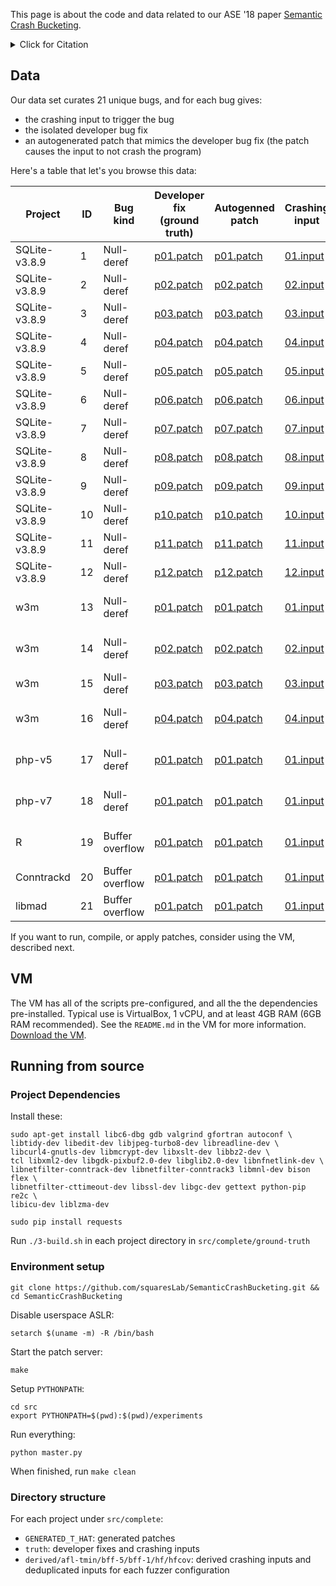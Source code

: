 This page is about the code and data related to our ASE '18 paper
[Semantic Crash Bucketing](https://www.cs.cmu.edu/~rvantond/pdfs/scb-ase-2018.pdf).
<details>
  <summary>Click for Citation</summary>
  
```
@inproceedings{vanTonderSCB2018,
  author = {{van~Tonder}, Rijnard and Kotheimer, John and {Le~Goues}, Claire},
  title = {Semantic Crash Bucketing},
  booktitle = {International Conference on Automated Software Engineering},
  series = {ASE '18},
  year = {2018},
  doi = {10.1145/3238147.3238200}
}
```

</details>


## Data

Our data set curates 21 unique bugs, and for each bug gives:

- the crashing input to trigger the bug
- the isolated developer bug fix
- an autogenerated patch that mimics the developer bug fix (the patch causes the input to not crash the program)

Here's a table that let's you browse this data:

| Project       | ID | Bug kind        | Developer fix (ground truth)                                                                                                           | Autogenned patch                                                                                                                         | Crashing input                                                                                                                      | CVE            | Ref                                                                                                                                                 |
|---------------|----|-----------------|----------------------------------------------------------------------------------------------------------------------------------------|------------------------------------------------------------------------------------------------------------------------------------------|-------------------------------------------------------------------------------------------------------------------------------------|----------------|-----------------------------------------------------------------------------------------------------------------------------------------------------|
| SQLite-v3.8.9 | 1  | Null-deref      | [p01.patch](https://github.com/squaresLab/SemanticCrashBucketing/blob/master/src/complete/sqlite/ground-truth/truth/patches/p01.patch) | [p01.patch](https://github.com/squaresLab/SemanticCrashBucketing/blob/master/src/complete/sqlite/ground-truth/GENERATED_T_HAT/p01.patch) | [01.input](https://github.com/squaresLab/SemanticCrashBucketing/blob/master/src/complete/sqlite/ground-truth/truth/all/crash01.sql) | -              | [link](https://lcamtuf.blogspot.com/2015/04/finding-bugs-in-sqlite-easy-way.html)                                                                   |
| SQLite-v3.8.9 | 2  | Null-deref      | [p02.patch](https://github.com/squaresLab/SemanticCrashBucketing/blob/master/src/complete/sqlite/ground-truth/truth/patches/p02.patch) | [p02.patch](https://github.com/squaresLab/SemanticCrashBucketing/blob/master/src/complete/sqlite/ground-truth/GENERATED_T_HAT/p02.patch) | [02.input](https://github.com/squaresLab/SemanticCrashBucketing/blob/master/src/complete/sqlite/ground-truth/truth/all/crash02.sql) | -              | -                                                                                                                                                    |
| SQLite-v3.8.9 | 3  | Null-deref      | [p03.patch](https://github.com/squaresLab/SemanticCrashBucketing/blob/master/src/complete/sqlite/ground-truth/truth/patches/p03.patch) | [p03.patch](https://github.com/squaresLab/SemanticCrashBucketing/blob/master/src/complete/sqlite/ground-truth/GENERATED_T_HAT/p03.patch) | [03.input](https://github.com/squaresLab/SemanticCrashBucketing/blob/master/src/complete/sqlite/ground-truth/truth/all/crash03.sql) | -              | -                                                                                                                                                    |
| SQLite-v3.8.9 | 4  | Null-deref      | [p04.patch](https://github.com/squaresLab/SemanticCrashBucketing/blob/master/src/complete/sqlite/ground-truth/truth/patches/p04.patch) | [p04.patch](https://github.com/squaresLab/SemanticCrashBucketing/blob/master/src/complete/sqlite/ground-truth/GENERATED_T_HAT/p04.patch) | [04.input](https://github.com/squaresLab/SemanticCrashBucketing/blob/master/src/complete/sqlite/ground-truth/truth/all/crash04.sql) | -              | -                                                                                                                                                    |
| SQLite-v3.8.9 | 5  | Null-deref      | [p05.patch](https://github.com/squaresLab/SemanticCrashBucketing/blob/master/src/complete/sqlite/ground-truth/truth/patches/p05.patch) | [p05.patch](https://github.com/squaresLab/SemanticCrashBucketing/blob/master/src/complete/sqlite/ground-truth/GENERATED_T_HAT/p05.patch) | [05.input](https://github.com/squaresLab/SemanticCrashBucketing/blob/master/src/complete/sqlite/ground-truth/truth/all/crash05.sql) | -              | -                                                                                                                                                    |
| SQLite-v3.8.9 | 6  | Null-deref      | [p06.patch](https://github.com/squaresLab/SemanticCrashBucketing/blob/master/src/complete/sqlite/ground-truth/truth/patches/p06.patch) | [p06.patch](https://github.com/squaresLab/SemanticCrashBucketing/blob/master/src/complete/sqlite/ground-truth/GENERATED_T_HAT/p06.patch) | [06.input](https://github.com/squaresLab/SemanticCrashBucketing/blob/master/src/complete/sqlite/ground-truth/truth/all/crash06.sql) | -              | -                                                                                                                                                    |
| SQLite-v3.8.9 | 7  | Null-deref      | [p07.patch](https://github.com/squaresLab/SemanticCrashBucketing/blob/master/src/complete/sqlite/ground-truth/truth/patches/p07.patch) | [p07.patch](https://github.com/squaresLab/SemanticCrashBucketing/blob/master/src/complete/sqlite/ground-truth/GENERATED_T_HAT/p07.patch) | [07.input](https://github.com/squaresLab/SemanticCrashBucketing/blob/master/src/complete/sqlite/ground-truth/truth/all/crash07.sql) | -              | -                                                                                                                                                    |
| SQLite-v3.8.9 | 8  | Null-deref      | [p08.patch](https://github.com/squaresLab/SemanticCrashBucketing/blob/master/src/complete/sqlite/ground-truth/truth/patches/p08.patch) | [p08.patch](https://github.com/squaresLab/SemanticCrashBucketing/blob/master/src/complete/sqlite/ground-truth/GENERATED_T_HAT/p08.patch) | [08.input](https://github.com/squaresLab/SemanticCrashBucketing/blob/master/src/complete/sqlite/ground-truth/truth/all/crash08.sql) | -              | -                                                                                                                                                    |
| SQLite-v3.8.9 | 9  | Null-deref      | [p09.patch](https://github.com/squaresLab/SemanticCrashBucketing/blob/master/src/complete/sqlite/ground-truth/truth/patches/p09.patch) | [p09.patch](https://github.com/squaresLab/SemanticCrashBucketing/blob/master/src/complete/sqlite/ground-truth/GENERATED_T_HAT/p09.patch) | [09.input](https://github.com/squaresLab/SemanticCrashBucketing/blob/master/src/complete/sqlite/ground-truth/truth/all/crash09.sql) | -              | -                                                                                                                                                    |
| SQLite-v3.8.9 | 10 | Null-deref      | [p10.patch](https://github.com/squaresLab/SemanticCrashBucketing/blob/master/src/complete/sqlite/ground-truth/truth/patches/p10.patch) | [p10.patch](https://github.com/squaresLab/SemanticCrashBucketing/blob/master/src/complete/sqlite/ground-truth/GENERATED_T_HAT/p10.patch) | [10.input](https://github.com/squaresLab/SemanticCrashBucketing/blob/master/src/complete/sqlite/ground-truth/truth/all/crash10.sql) | -              | -                                                                                                                                                    |
| SQLite-v3.8.9 | 11 | Null-deref      | [p11.patch](https://github.com/squaresLab/SemanticCrashBucketing/blob/master/src/complete/sqlite/ground-truth/truth/patches/p11.patch) | [p11.patch](https://github.com/squaresLab/SemanticCrashBucketing/blob/master/src/complete/sqlite/ground-truth/GENERATED_T_HAT/p11.patch) | [11.input](https://github.com/squaresLab/SemanticCrashBucketing/blob/master/src/complete/sqlite/ground-truth/truth/all/crash11.sql) | -              | -                                                                                                                                                    |
| SQLite-v3.8.9 | 12 | Null-deref      | [p12.patch](https://github.com/squaresLab/SemanticCrashBucketing/blob/master/src/complete/sqlite/ground-truth/truth/patches/p12.patch) | [p12.patch](https://github.com/squaresLab/SemanticCrashBucketing/blob/master/src/complete/sqlite/ground-truth/GENERATED_T_HAT/p12.patch) | [12.input](https://github.com/squaresLab/SemanticCrashBucketing/blob/master/src/complete/sqlite/ground-truth/truth/all/crash12.sql) | -              | -                                                                                                                                                    |
| w3m           | 13 | Null-deref      | [p01.patch](https://github.com/squaresLab/SemanticCrashBucketing/blob/master/src/complete/w3m/ground-truth/truth/patches/p01.patch)   | [p01.patch](https://github.com/squaresLab/SemanticCrashBucketing/blob/master/src/complete/w3m/ground-truth/GENERATED_T_HAT/p01.patch)    | [01.input](https://github.com/squaresLab/SemanticCrashBucketing/blob/master/src/complete/w3m/ground-truth/truth/all/crash1.html)    | CVE-2016-9438  | [changelog](https://github.com/tats/w3m/blob/master/ChangeLog), [link](https://github.com/tats/w3m/commit/010b68580dc50ce183df11cc79721936ab5c4f25) |
| w3m           | 14 | Null-deref      | [p02.patch](https://github.com/squaresLab/SemanticCrashBucketing/blob/master/src/complete/w3m/ground-truth/truth/patches/p02.patch)   | [p02.patch](https://github.com/squaresLab/SemanticCrashBucketing/blob/master/src/complete/w3m/ground-truth/GENERATED_T_HAT/p02.patch)    | [02.input](https://github.com/squaresLab/SemanticCrashBucketing/blob/master/src/complete/w3m/ground-truth/truth/all/crash2.html)    | CVE-2016-9443  |  [link](https://github.com/tats/w3m/commit/ec9eb22e008a69ea9dc21fdca4b9b836679965ee)                                                                |
| w3m           | 15 | Null-deref      | [p03.patch](https://github.com/squaresLab/SemanticCrashBucketing/blob/master/src/complete/w3m/ground-truth/truth/patches/p03.patch)   | [p03.patch](https://github.com/squaresLab/SemanticCrashBucketing/blob/master/src/complete/w3m/ground-truth/GENERATED_T_HAT/p03.patch)    | [03.input](https://github.com/squaresLab/SemanticCrashBucketing/blob/master/src/complete/w3m/ground-truth/truth/all/crash3.html)    | -              | [link](https://github.com/tats/w3m/issues/32#issuecomment-260170163)                                                                                |
| w3m           | 16 | Null-deref      | [p04.patch](https://github.com/squaresLab/SemanticCrashBucketing/blob/master/src/complete/w3m/ground-truth/truth/patches/p04.patch)   | [p04.patch](https://github.com/squaresLab/SemanticCrashBucketing/blob/master/src/complete/w3m/ground-truth/GENERATED_T_HAT/p04.patch)    | [04.input](https://github.com/squaresLab/SemanticCrashBucketing/blob/master/src/complete/w3m/ground-truth/truth/all/crash4.html)    | CVE-2016-9631  | [link](https://github.com/tats/w3m/commit/ecfdcbe1131591502c5e7f9ff4f34b24c5a2db97)                 |
| php-v5        | 17 | Null-deref      | [p01.patch](https://github.com/squaresLab/SemanticCrashBucketing/blob/master/src/complete/php-5.5.37/ground-truth/truth/patches/p01.patch)  | [p01.patch](https://github.com/squaresLab/SemanticCrashBucketing/blob/master/src/complete/php-5.5.37/ground-truth/GENERATED_T_HAT/p01.patch)  | [01.input](https://github.com/squaresLab/SemanticCrashBucketing/blob/master/src/complete/php-5.5.37/ground-truth/truth/all/crash.jpg)  | CVE-2016-6292  | [link](https://bugs.php.net/bug.php?id=72618)                                                                                                       |
| php-v7        | 18 | Null-deref      | [p01.patch](https://github.com/squaresLab/SemanticCrashBucketing/blob/master/src/complete/php-7.0.14/ground-truth/truth/patches/p01.patch)  | [p01.patch](https://github.com/squaresLab/SemanticCrashBucketing/blob/master/src/complete/php-7.0.14/ground-truth/GENERATED_T_HAT/p01.patch)  | [01.input](https://github.com/squaresLab/SemanticCrashBucketing/blob/master/src/complete/php-7.0.14/ground-truth/truth/all/crash.php)  | CVE-2016-10162 | [link](https://bugs.php.net/bug.php?id=73831)                                                                                                       |
| R             | 19 | Buffer overflow | [p01.patch](https://github.com/squaresLab/SemanticCrashBucketing/blob/master/src/complete/R/ground-truth/truth/patches/p01.patch)           | [p01.patch](https://github.com/squaresLab/SemanticCrashBucketing/blob/master/src/complete/R/ground-truth/GENERATED_T_HAT/p01.patch)      | [01.input](https://github.com/squaresLab/SemanticCrashBucketing/blob/master/src/complete/R/ground-truth/truth/all/crash.enc)        | CVE-2016-8714  |  -                                                                                                                                                   |
| Conntrackd    | 20 | Buffer overflow | [p01.patch](https://github.com/squaresLab/SemanticCrashBucketing/blob/master/src/complete/conntrackd/ground-truth/truth/patches/p01.patch)  | [p01.patch](https://github.com/squaresLab/SemanticCrashBucketing/blob/master/src/complete/conntrackd/ground-truth/GENERATED_T_HAT/p01.patch) | [01.input](https://github.com/squaresLab/SemanticCrashBucketing/blob/master/src/complete/conntrackd/ground-truth/truth/all/minimal.conf)         | -                                                | [link](http://git.netfilter.org/conntrack-tools/commit/?id=ce06fb6069065c3d68475356c0728a5fa0a4ab74)
| libmad        | 21 | Buffer overflow | [p01.patch](https://github.com/squaresLab/SemanticCrashBucketing/blob/master/src/complete/libmad/ground-truth/truth/patches/p01.patch)      | [p01.patch](https://github.com/squaresLab/SemanticCrashBucketing/blob/master/src/complete/libmad/ground-truth/GENERATED_T_HAT/p01.patch) | [01.input](https://github.com/squaresLab/SemanticCrashBucketing/blob/master/src/complete/libmad/ground-truth/truth/all/crash01.mp3) | -              | -                                                                                                                                                   |

If you want to run, compile, or apply patches, consider using the VM, described next.

## VM

The VM has all of the scripts pre-configured, and all the the dependencies pre-installed. Typical use is VirtualBox, 1 vCPU, and at least 4GB RAM (6GB RAM recommended). See the `README.md` in the VM for more information.
[Download the VM](https://cmu.box.com/s/upvblwni31ykwl9ow66vrjtqqcv2of9q). 

## Running from source

### Project Dependencies

Install these:

```
sudo apt-get install libc6-dbg gdb valgrind gfortran autoconf \
libtidy-dev libedit-dev libjpeg-turbo8-dev libreadline-dev \
libcurl4-gnutls-dev libmcrypt-dev libxslt-dev libbz2-dev \
tcl libxml2-dev libgdk-pixbuf2.0-dev libglib2.0-dev libnfnetlink-dev \
libnetfilter-conntrack-dev libnetfilter-conntrack3 libmnl-dev bison flex \
libnetfilter-cttimeout-dev libssl-dev libgc-dev gettext python-pip re2c \
libicu-dev liblzma-dev

sudo pip install requests
```

Run `./3-build.sh` in each project directory in `src/complete/ground-truth`

### Environment setup

```
git clone https://github.com/squaresLab/SemanticCrashBucketing.git && cd SemanticCrashBucketing
```

Disable userspace ASLR:

```
setarch $(uname -m) -R /bin/bash
```

Start the patch server:

```
make
```

Setup `PYTHONPATH`:

```
cd src
export PYTHONPATH=$(pwd):$(pwd)/experiments
```

Run everything:

```
python master.py
```

When finished, run `make clean`

### Directory structure

For each project under `src/complete`:

- `GENERATED_T_HAT`: generated patches
- `truth`: developer fixes and crashing inputs
- `derived/afl-tmin/bff-5/bff-1/hf/hfcov`: derived crashing inputs and deduplicated inputs for each fuzzer configuration
